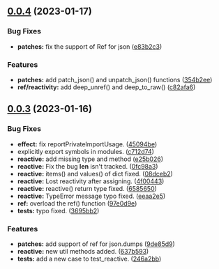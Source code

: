 ## [0.0.4](https://github.com/frederick-wang/pyreactivity/compare/v0.0.3...v0.0.4) (2023-01-17)


### Bug Fixes

* **patches:** fix the support of Ref for json ([e83b2c3](https://github.com/frederick-wang/pyreactivity/commit/e83b2c39d316c78ab8daa17f60f91f93388fc067))


### Features

* **patches:** add patch_json() and unpatch_json() functions ([354b2ee](https://github.com/frederick-wang/pyreactivity/commit/354b2ee4f17aa31cb1a92251196253ef2723e10b))
* **ref/reactivity:** add deep_unref() and deep_to_raw() ([c82afa6](https://github.com/frederick-wang/pyreactivity/commit/c82afa661e26fe7717fb1eab6fba50a17ba38080))



## [0.0.3](https://github.com/frederick-wang/pyreactivity/compare/637b5936d3a82bfaacdddc55419dbdd2ced82b68...v0.0.3) (2023-01-16)


### Bug Fixes

* **effect:** fix reportPrivateImportUsage. ([45094be](https://github.com/frederick-wang/pyreactivity/commit/45094becd4c4e2890cc0a5644b7937be2276ae47))
* explicitly export symbols in modules. ([c712d74](https://github.com/frederick-wang/pyreactivity/commit/c712d740a0bd98d9fa5fb19bd8cdd3682584b79d))
* **reactive:** add missing type and method ([e25b026](https://github.com/frederick-wang/pyreactivity/commit/e25b026ef9b4a4919779add401995a53274ecd13))
* **reactive:** Fix the bug __len__ isn't tracked. ([0fc98a3](https://github.com/frederick-wang/pyreactivity/commit/0fc98a3dee3e3acf75956aa9c970101b649b08e9))
* **reactive:** items() and values() of dict fixed. ([08dceb2](https://github.com/frederick-wang/pyreactivity/commit/08dceb2bcf45e764e15b892047c619471590af59))
* **reactive:** Lost reactivity after assigning. ([4f00443](https://github.com/frederick-wang/pyreactivity/commit/4f0044304db7a09cc2a6c253377b35fb3fb6fee7))
* **reactive:** reactive() return type fixed. ([6585650](https://github.com/frederick-wang/pyreactivity/commit/6585650e49f4b66300242fea05644a112b1461b1))
* **reactive:** TypeError message typo fixed. ([eeaa2e5](https://github.com/frederick-wang/pyreactivity/commit/eeaa2e52fb63bbdcedb91e2a6f891fcee7962de8))
* **ref:** overload the ref() function ([97e0d9e](https://github.com/frederick-wang/pyreactivity/commit/97e0d9ee25322e237b863662fb34d6c33961da11))
* **tests:** typo fixed. ([3695bb2](https://github.com/frederick-wang/pyreactivity/commit/3695bb2314d53dd73a4ffb3dd7706c770dbc9651))


### Features

* **patches:** add support of ref for json.dumps ([9de85d9](https://github.com/frederick-wang/pyreactivity/commit/9de85d9b5b5b6f7ca4db52ec073da05c227a7e31))
* **reactive:** new util methods added. ([637b593](https://github.com/frederick-wang/pyreactivity/commit/637b5936d3a82bfaacdddc55419dbdd2ced82b68))
* **tests:** add a new case to test_reactive. ([246a2bb](https://github.com/frederick-wang/pyreactivity/commit/246a2bbe91ad69be54e6533f82d3b58a13c6277c))




